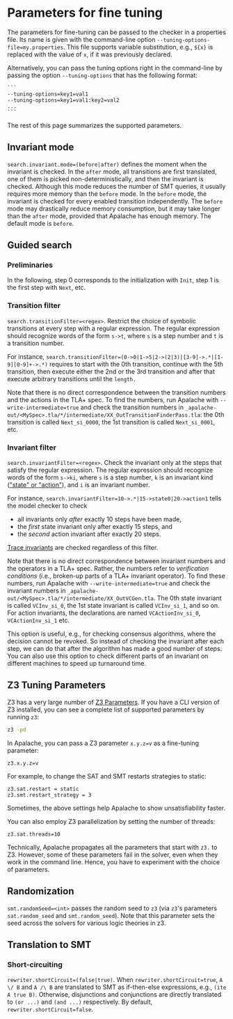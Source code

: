 Parameters for fine tuning
==========================

The parameters for fine-tuning can be passed to the checker in a properties
file.  Its name is given with the command-line option `--tuning-options-file=my.properties`.
This file supports variable substitution, e.g., `${x}` is replaced with the
value of `x`, if it was previously declared.

Alternatively, you can pass the tuning options right in the command-line by
passing the option `--tuning-options` that has the following format:

    ```
    --tuning-options=key1=val1
    --tuning-options=key1=val1:key2=val2
    ...
    ```

The rest of this page summarizes the supported parameters.

## Invariant mode

`search.invariant.mode=(before|after)` defines the moment when the invariant is
checked. In the `after` mode, all transitions are first translated, one of them
is picked non-deterministically, and then the invariant is checked. Although this
mode reduces the number of SMT queries, it usually requires more memory than the
`before` mode. In the `before` mode, the invariant is checked for every enabled
transition independently. The `before` mode may drastically reduce memory
consumption, but it may take longer than the `after` mode, provided that
Apalache has enough memory. The default mode is `before`.

## Guided search

### Preliminaries

In the following, step 0 corresponds to the initialization with ``Init``, step 1 is the first step with ``Next``, etc.

### Transition filter

`search.transitionFilter=<regex>`. Restrict the choice of symbolic transitions
at every step with a regular expression. The regular expression should recognize
words of the form `s->t`, where `s` is a step number and `t` is a transition
number.

For instance,
`search.transitionFilter=(0->0|1->5|2->(2|3)|[3-9]->.*|[1-9][0-9]+->.*)`
requires to start with the 0th transition, continue with the 5th transition,
then execute either the 2nd or the 3rd transition and after that execute
arbitrary transitions until the `length.`

Note that there is no direct correspondence between the transition numbers and
the actions in the TLA+ spec. To find the numbers, run Apalache with
`--write-intermediate=true` and check the transition numbers in
`_apalache-out/<MySpec>.tla/*/intermediate/XX_OutTransitionFinderPass.tla`: the
0th transition is called `Next_si_0000`, the 1st transition is called
`Next_si_0001`, etc.

### Invariant filter

`search.invariantFilter=<regex>`. Check the invariant only at the steps that
satisfy the regular expression. The regular expression should recognize words of
the form `s->ki`, where `s` is a step number, `k` is an invariant kind (["state"
or "action"][invariants]), and `i` is an invariant number.

For instance, `search.invariantFilter=10->.*|15->state0|20->action1` tells the
model checker to check

* all invariants only *after* exactly 10 steps have been made,
* the *first* state invariant only after exactly 15 steps, and
* the *second* action invariant after exactly 20 steps.

[Trace invariants][] are checked regardless of this filter.

Note that there is no direct correspondence between invariant numbers and the
operators in a TLA+ spec. Rather, the numbers refer to *verification conditions*
(i.e., broken-up parts of a TLA+ invariant operator). To find these numbers, run
Apalache with `--write-intermediate=true` and check the invariant numbers in
`_apalache-out/<MySpec>.tla/*/intermediate/XX_OutVCGen.tla`. The 0th state
invariant is called `VCInv_si_0`, the 1st state invariant is called
`VCInv_si_1`, and so on. For action invariants, the declarations are named
`VCActionInv_si_0`, `VCActionInv_si_1` etc.

This option is useful, e.g., for checking consensus algorithms,
where the decision cannot be revoked. So instead of checking the invariant
after each step, we can do that after the algorithm has made a good number of
steps.
You can also use this option to check different parts of an invariant on
different machines to speed up turnaround time.

## Z3 Tuning Parameters

Z3 has a very large number of [Z3 Parameters][]. If you have a CLI version of Z3
installed, you can see a complete list of supported parameters by running `z3`:

```sh
z3 -pd
```

In Apalache, you can pass a Z3 parameter `x.y.z=v` as a fine-tuning parameter:

```
z3.x.y.z=v
```

For example, to change the SAT and SMT restarts strategies to static:

```
z3.sat.restart = static
z3.smt.restart_strategy = 3
```

Sometimes, the above settings help Apalache to show unsatisfiability faster.

You can also employ Z3 parallelization by setting the number of threads:

```
z3.sat.threads=10
```

Technically, Apalache propagates all the parameters that start with `z3.` to Z3.
However, some of these parameters fail in the solver, even when they work in the
command line. Hence, you have to experiment with the choice of parameters.

## Randomization

`smt.randomSeed=<int>` passes the random seed to `z3` (via `z3`'s parameters
`sat.random_seed` and `smt.random_seed`). Note that this parameter sets the seed
across the solvers for various logic theories in z3.

## Translation to SMT

### Short-circuiting

`rewriter.shortCircuit=(false|true)`. When `rewriter.shortCircuit=true`, `A \/
B` and `A /\ B` are translated to SMT as if-then-else expressions, e.g., `(ite A
true B)`. Otherwise, disjunctions and conjunctions are directly translated to
`(or ...)` and `(and ...)` respectively. By default,
`rewriter.shortCircuit=false`.


[invariants]: ../apalache/principles/invariants.md
[trace invariants]: ../apalache/principles/invariants.md#trace-invariants
[Z3 Parameters]: https://microsoft.github.io/z3guide/programming/Parameters
